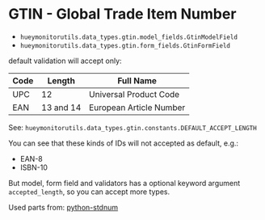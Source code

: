 # GTIN - Global Trade Item Number

* `hueymonitorutils.data_types.gtin.model_fields.GtinModelField`
* `hueymonitorutils.data_types.gtin.form_fields.GtinFormField`

default validation will accept only:

| Code   | Length    | Full Name               |
|--------|-----------|-------------------------|
| UPC    | 12        | Universal Product Code  |
| EAN    | 13 and 14 | European Article Number |

See: `hueymonitorutils.data_types.gtin.constants.DEFAULT_ACCEPT_LENGTH`

You can see that these kinds of IDs will not accepted as default, e.g.:

* EAN-8
* ISBN-10

But model, form field and validators has a optional keyword argument `accepted_length`,
so you can accept more types.

Used parts from: [python-stdnum](https://arthurdejong.org/python-stdnum/)
